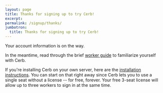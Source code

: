 ```yaml
---
layout: page
title: Thanks for signing up to try Cerb!
excerpt: 
permalink: /signup/thanks/
jumbotron: 
  title: Thanks for signing up to try Cerb!
---
```


Your account information is on the way.

In the meantime, read through the brief [worker guide](/docs/home/) to familiarize yourself with Cerb.

If you're installing Cerb on your own server, here are the [installation instructions](/docs/installation/). You can start on that right away since Cerb lets you to use a single seat without a license -- for free, forever. Your free 3-seat license will allow up to three workers to sign in at the same time.